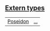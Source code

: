 
[Extern types](./core-poseidon-extern_types.md)
 ---
| | |
|:---|:---|
| [Poseidon](./core-poseidon-Poseidon.md) | [...](./core-poseidon-Poseidon.md) |
